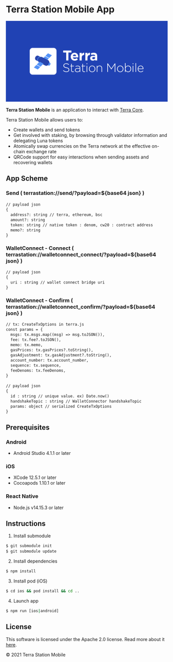 # Terra Station Mobile App

![banner](./terra-station-mobile.png)

**Terra Station Mobile** is an application to interact with [Terra Core](https://github.com/terra-money/core).

Terra Station Mobile allows users to:

- Create wallets and send tokens
- Get involved with staking, by browsing through validator information and delegating Luna tokens
- Atomically swap currencies on the Terra network at the effective on-chain exchange rate
- QRCode support for easy interactions when sending assets and recovering wallets

## App Scheme

### Send ( terrastation://send/?payload=${base64 json} )
```
// payload json
{
  address?: string // terra, ethereum, bsc
  amount?: string
  token: string // native token : denom, cw20 : contract address
  memo?: string
}
```

### WalletConnect - Connect ( terrastation://walletconnect_connect/?payload=${base64 json} )
```
// payload json
{
  uri : string // wallet connect bridge uri
}
```

### WalletConnect - Confirm ( terrastation://walletconnect_confirm/?payload=${base64 json} )
```
// tx: CreateTxOptions in terra.js
const params = {
  msgs: tx.msgs.map((msg) => msg.toJSON()),
  fee: tx.fee?.toJSON(),
  memo: tx.memo,
  gasPrices: tx.gasPrices?.toString(),
  gasAdjustment: tx.gasAdjustment?.toString(),
  account_number: tx.account_number,
  sequence: tx.sequence,
  feeDenoms: tx.feeDenoms,
}

// payload json
{
  id : string // unique value. ex) Date.now()
  handshakeTopic : string // WalletConnector handshakeTopic
  params: object // serialized CreateTxOptions
}
```

## Prerequisites

### Android

- Android Studio 4.1.1 or later

### iOS

- XCode 12.5.1 or later
- Cocoapods 1.10.1 or later

### React Native

- Node.js v14.15.3 or later

## Instructions

1. Install submodule

```bash
$ git submodule init
$ git submodule update
```

2. Install dependencies

```bash
$ npm install
```

3. Install pod (iOS)

```bash
$ cd ios && pod install && cd ..
```

4. Launch app

```bash
$ npm run [ios|android]
```

## License

This software is licensed under the Apache 2.0 license. Read more about it [here](./LICENSE).

© 2021 Terra Station Mobile
